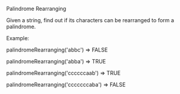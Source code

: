 Palindrome Rearranging

Given a string, find out if its characters can be rearranged to form a palindrome.

Example:

palindromeRearranging('abbc') => FALSE

palindromeRearranging('abba') => TRUE

palindromeRearranging('ccccccaab') => TRUE

palindromeRearranging('cccccccaba') => FALSE
